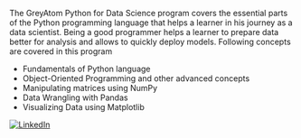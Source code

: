 The GreyAtom Python for Data Science program covers the essential parts of the Python programming language that helps a learner in his journey as a data scientist. Being a good programmer helps a learner to prepare data better for analysis and allows to quickly deploy models. Following concepts are covered in this program

- Fundamentals of Python language
- Object-Oriented Programming and other advanced concepts
- Manipulating matrices using NumPy
- Data Wrangling with Pandas
- Visualizing Data using Matplotlib


[![LinkedIn](https://img.shields.io/badge/connect-%40harshitparwal-%230077B5?style=flat&logo=LinkedIn)](https://www.linkedin.com/in/harshit-parwal-a0699317a/)
